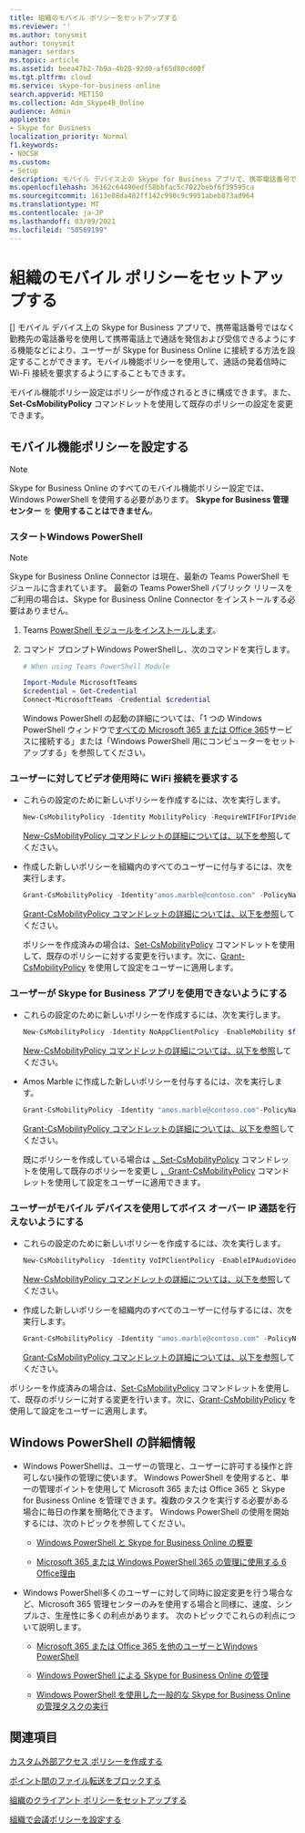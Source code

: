 ```yaml
---
title: 組織のモバイル ポリシーをセットアップする
ms.reviewer: ''
ms.author: tonysmit
author: tonysmit
manager: serdars
ms.topic: article
ms.assetid: beea47b2-7b9a-4b28-92d0-af65d80cd00f
ms.tgt.pltfrm: cloud
ms.service: skype-for-business-online
search.appverid: MET150
ms.collection: Adm_Skype4B_Online
audience: Admin
appliesto:
- Skype for Business
localization_priority: Normal
f1.keywords:
- NOCSH
ms.custom:
- Setup
description: モバイル デバイス上の Skype for Business アプリで、携帯電話番号ではなく勤務先の電話番号を使用して携帯電話上で通話を発信および受信できるようにする機能などにより、ユーザーが Skype for Business Online に接続する方法を設定することができます。モバイル機能ポリシーを使用して、通話の発着信時に Wi-Fi 接続を要求するようにすることもできます。
ms.openlocfilehash: 36162c64490edf58bbfac5c7022bebf6f39595ca
ms.sourcegitcommit: 1613e08da482ff142c990c9c9951abeb873ad964
ms.translationtype: MT
ms.contentlocale: ja-JP
ms.lasthandoff: 03/09/2021
ms.locfileid: "50569199"
---
```

# <a name="set-up-mobile-policies-for-your-organization"></a>組織のモバイル ポリシーをセットアップする

[] モバイル デバイス上の Skype for Business アプリで、携帯電話番号ではなく勤務先の電話番号を使用して携帯電話上で通話を発信および受信できるようにする機能などにより、ユーザーが Skype for Business Online に接続する方法を設定することができます。モバイル機能ポリシーを使用して、通話の発着信時に Wi-Fi 接続を要求するようにすることもできます。
  
モバイル機能ポリシー設定はポリシーが作成されるときに構成できます。また、 **Set-CsMobilityPolicy** コマンドレットを使用して既存のポリシーの設定を変更できます。
  
## <a name="set-your-mobile-policies"></a>モバイル機能ポリシーを設定する

> [!NOTE]
> Skype for Business Online のすべてのモバイル機能ポリシー設定では、Windows PowerShell を使用する必要があります。 **Skype for Business 管理センター** を **使用することはできません**。 
  
### <a name="start-windows-powershell"></a>スタートWindows PowerShell

> [!NOTE]
> Skype for Business Online Connector は現在、最新の Teams PowerShell モジュールに含まれています。 最新の Teams PowerShell パブリック リリースをご利用の場合は、Skype for Business Online Connector をインストールする必要はありません。
1. Teams [PowerShell モジュールをインストールします](https://docs.microsoft.com/microsoftteams/teams-powershell-install)。
    
2. コマンド プロンプトWindows PowerShellし、次のコマンドを実行します。 

   ```powershell
   # When using Teams PowerShell Module

   Import-Module MicrosoftTeams
   $credential = Get-Credential
   Connect-MicrosoftTeams -Credential $credential
   ```
   Windows PowerShell の起動の詳細については、「1 つの Windows PowerShell ウィンドウで[すべての Microsoft 365 または Office 365](https://technet.microsoft.com/library/dn568015.aspx)サービスに接続する」[](../set-up-your-computer-for-windows-powershell/set-up-your-computer-for-windows-powershell.md)または「Windows PowerShell 用にコンピューターをセットアップする」を参照してください。
   
### <a name="require-a-wifi-connection-for-video-for-a-user"></a>ユーザーに対してビデオ使用時に WiFi 接続を要求する

- これらの設定のために新しいポリシーを作成するには、次を実行します。
   
   ```powershell
   New-CsMobilityPolicy -Identity MobilityPolicy -RequireWIFIForIPVideo $true
   ```
   [New-CsMobilityPolicy コマンドレットの詳細については、以下を参照](https://technet.microsoft.com/library/mt779150.aspx)してください。
    
- 作成した新しいポリシーを組織内のすべてのユーザーに付与するには、次を実行します。
   
   ```powershell
   Grant-CsMobilityPolicy -Identity"amos.marble@contoso.com" -PolicyName MobilityPolicy
   ```
   [Grant-CsMobilityPolicy コマンドレットの詳細については、以下を参照](https://technet.microsoft.com/library/mt779149.aspx)してください。
    
  ポリシーを作成済みの場合は、[Set-CsMobilityPolicy](https://technet.microsoft.com/library/mt779147.aspx) コマンドレットを使用して、既存のポリシーに対する変更を行います。次に、[Grant-CsMobilityPolicy](https://technet.microsoft.com/library/mt779149.aspx) を使用して設定をユーザーに適用します。
  
### <a name="prevent-a-user-from-using-the-skype-for-business-app"></a>ユーザーが Skype for Business アプリを使用できないようにする

- これらの設定のために新しいポリシーを作成するには、次を実行します。
  ```PowerShell
  New-CsMobilityPolicy -Identity NoAppClientPolicy -EnableMobility $false 
  ```
  [New-CsMobilityPolicy コマンドレットの詳細については、以下を参照](https://technet.microsoft.com/library/mt779150.aspx)してください。
    
- Amos Marble に作成した新しいポリシーを付与するには、次を実行します。  
   
   ```powershell
   Grant-CsMobilityPolicy -Identity "amos.marble@contoso.com"-PolicyName NoAppClientPolicy
   ```
   [Grant-CsMobilityPolicy コマンドレットの詳細については、以下を参照](https://technet.microsoft.com/library/mt779149.aspx)してください。
    
  既にポリシーを作成している場合は [、Set-CsMobilityPolicy](https://technet.microsoft.com/library/mt779147.aspx) コマンドレットを使用して既存のポリシーを変更し [、Grant-CsMobilityPolicy](https://technet.microsoft.com/library/mt779149.aspx) コマンドレットを使用して設定をユーザーに適用できます。
  
### <a name="prevent-a-user-from-making-voice-over-ip-calls-using-a-mobile-device"></a>ユーザーがモバイル デバイスを使用してボイス オーバー IP 通話を行えないようにする

- これらの設定のために新しいポリシーを作成するには、次を実行します。
   
   ```powershell
   New-CsMobilityPolicy -Identity VoIPClientPolicy -EnableIPAudioVideo  $false
   ```
   [New-CsMobilityPolicy コマンドレットの詳細については、以下を参照](https://technet.microsoft.com/library/mt779150.aspx)してください。
    
- 作成した新しいポリシーを組織内のすべてのユーザーに付与するには、次を実行します。
   
   ```powershell
   Grant-CsMobilityPolicy -Identity "amos.marble@contoso.com" -PolicyName VoIPClientPolicy
   ```

  [Grant-CsMobilityPolicy コマンドレットの詳細については、以下を参照](https://technet.microsoft.com/library/mt779149.aspx)してください。
    
ポリシーを作成済みの場合は、[Set-CsMobilityPolicy](https://technet.microsoft.com/library/mt779147.aspx) コマンドレットを使用して、既存のポリシーに対する変更を行います。次に、[Grant-CsMobilityPolicy](https://technet.microsoft.com/library/mt779149.aspx) を使用して設定をユーザーに適用します。
  
## <a name="want-to-know-more-about-windows-powershell"></a>Windows PowerShell の詳細情報

- Windows PowerShellは、ユーザーの管理と、ユーザーに許可する操作と許可しない操作の管理に使います。 Windows PowerShell を使用すると、単一の管理ポイントを使用して Microsoft 365 または Office 365 と Skype for Business Online を管理できます。複数のタスクを実行する必要がある場合に毎日の作業を簡略化できます。 Windows PowerShell の使用を開始するには、次のトピックを参照してください。
    
  - [Windows PowerShell と Skype for Business Online の概要](https://go.microsoft.com/fwlink/?LinkId=525039)
    
  - [Microsoft 365 または Windows PowerShell 365 の管理に使用する 6 Office理由](https://go.microsoft.com/fwlink/?LinkId=525041)
    
- Windows PowerShell多くのユーザーに対して同時に設定変更を行う場合など、Microsoft 365 管理センターのみを使用する場合と同様に、速度、シンプルさ、生産性に多くの利点があります。 次のトピックでこれらの利点について説明します。
    
  - [Microsoft 365 または Office 365 を他のユーザーとWindows PowerShell](https://go.microsoft.com/fwlink/?LinkId=525142)
    
  - [Windows PowerShell による Skype for Business Online の管理](https://go.microsoft.com/fwlink/?LinkId=525453)
    
  - [Windows PowerShell を使用した一般的な Skype for Business Online の管理タスクの実行](https://go.microsoft.com/fwlink/?LinkId=525038)
    
## <a name="related-topics"></a>関連項目
[カスタム外部アクセス ポリシーを作成する](create-custom-external-access-policies.md)

[ポイント間のファイル転送をブロックする](block-point-to-point-file-transfers.md)

[組織のクライアント ポリシーをセットアップする](set-up-client-policies-for-your-organization.md)

[組織で会議ポリシーを設定する](set-up-conferencing-policies-for-your-organization.md)

  
 
